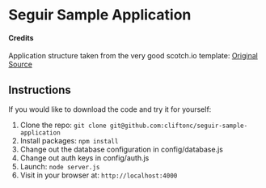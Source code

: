 # Seguir Sample Application




#### Credits
Application structure taken from the very good scotch.io template: [Original Source](https://github.com/scotch-io/easy-node-authentication/)

## Instructions

If you would like to download the code and try it for yourself:

1. Clone the repo: `git clone git@github.com:cliftonc/seguir-sample-application`
2. Install packages: `npm install`
3. Change out the database configuration in config/database.js
4. Change out auth keys in config/auth.js
5. Launch: `node server.js`
6. Visit in your browser at: `http://localhost:4000`
